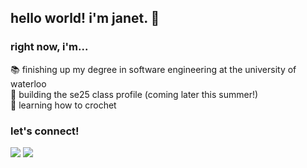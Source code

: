 ## hello world! i'm janet. 👋

### right now, i'm...
📚 finishing up my degree in software engineering at the university of waterloo <br/>
🔭 building the se25 class profile (coming later this summer!) <br/>
🧶 learning how to crochet <br/>

### let's connect!
[<img src="https://img.shields.io/badge/-janetchen1-222222?style=flat-square&logo=Linkedin&logoColor=white">](https://www.linkedin.com/in/janetchen1/)
[<img src="https://img.shields.io/badge/-janet.chen@uwaterloo.ca-222222?style=flat-square&logo=Gmail&logoColor=white">](mailto:janet.chen@uwaterloo.ca) 
<!--
**chenjanet/chenjanet** is a ✨ _special_ ✨ repository because its `README.md` (this file) appears on your GitHub profile.

Here are some ideas to get you started:

- 🔭 I’m currently working on ...
- 🌱 I’m currently learning ...
- 👯 I’m looking to collaborate on ...
- 🤔 I’m looking for help with ...
- 💬 Ask me about ...
- 📫 How to reach me: ...
- 😄 Pronouns: ...
- ⚡ Fun fact: ...
-->
